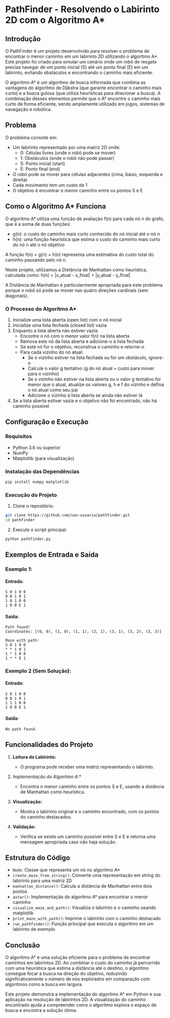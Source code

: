 # PathFinder - Resolvendo o Labirinto 2D com o Algoritmo A*

## Introdução

O PathFinder é um projeto desenvolvido para resolver o problema de encontrar o menor caminho em um labirinto 2D utilizando o algoritmo A*. Este projeto foi criado para simular um cenário onde um robô de resgate precisa navegar de um ponto inicial (S) até um ponto final (E) em um labirinto, evitando obstáculos e encontrando o caminho mais eficiente.

O algoritmo A* é um algoritmo de busca informada que combina as vantagens do algoritmo de Dijkstra (que garante encontrar o caminho mais curto) e a busca gulosa (que utiliza heurísticas para direcionar a busca). A combinação desses elementos permite que o A* encontre o caminho mais curto de forma eficiente, sendo amplamente utilizado em jogos, sistemas de navegação e robótica.

## Problema

O problema consiste em:
- Um labirinto representado por uma matriz 2D onde:
  - 0: Células livres (onde o robô pode se mover)
  - 1: Obstáculos (onde o robô não pode passar)
  - S: Ponto inicial (start)
  - E: Ponto final (end)
- O robô pode se mover para células adjacentes (cima, baixo, esquerda e direita)
- Cada movimento tem um custo de 1
- O objetivo é encontrar o menor caminho entre os pontos S e E

## Como o Algoritmo A* Funciona

O algoritmo A* utiliza uma função de avaliação f(n) para cada nó n do grafo, que é a soma de duas funções:

- g(n): o custo do caminho mais curto conhecido do nó inicial até o nó n
- h(n): uma função heurística que estima o custo do caminho mais curto do nó n até o nó objetivo

A função f(n) = g(n) + h(n) representa uma estimativa do custo total do caminho passando pelo nó n.

Neste projeto, utilizamos a Distância de Manhattan como heurística, calculada como:
h(n) = |x_atual - x_final| + |y_atual - y_final|

A Distância de Manhattan é particularmente apropriada para este problema porque o robô só pode se mover nas quatro direções cardinais (sem diagonais).

### O Processo do Algoritmo A*

1. Inicialize uma lista aberta (open list) com o nó inicial
2. Inicialize uma lista fechada (closed list) vazia
3. Enquanto a lista aberta não estiver vazia:
   - Encontre o nó com o menor valor f(n) na lista aberta
   - Remova este nó da lista aberta e adicione-o à lista fechada
   - Se este nó for o objetivo, reconstrua o caminho e retorne-o
   - Para cada vizinho do nó atual:
     - Se o vizinho estiver na lista fechada ou for um obstáculo, ignore-o
     - Calcule o valor g tentativo (g do nó atual + custo para mover para o vizinho)
     - Se o vizinho não estiver na lista aberta ou o valor g tentativo for menor que o atual, atualize os valores g, h e f do vizinho e defina o nó atual como seu pai
     - Adicione o vizinho à lista aberta se ainda não estiver lá
4. Se a lista aberta estiver vazia e o objetivo não foi encontrado, não há caminho possível

## Configuração e Execução

### Requisitos

- Python 3.6 ou superior
- NumPy
- Matplotlib (para visualização)

### Instalação das Dependências

```bash
pip install numpy matplotlib
```

### Execução do Projeto

1. Clone o repositório:
```bash
git clone https://github.com/seu-usuario/pathfinder.git
cd pathfinder
```

2. Execute o script principal:
```bash
python pathfinder.py
```

## Exemplos de Entrada e Saída

### Exemplo 1:

#### Entrada:
```
S 0 1 0 0
0 0 1 0 1
1 0 1 0 0
1 0 0 E 1
```

#### Saída:
```
Path found!
Coordinates: [(0, 0), (1, 0), (1, 1), (2, 1), (3, 1), (3, 2), (3, 3)]

Maze with path:
S 0 1 0 0
* * 1 0 1
1 * 1 0 0
1 * * E 1
```

### Exemplo 2 (Sem Solução):

#### Entrada:
```
S 0 1 0 0
0 0 1 0 1
1 1 1 0 0
1 0 0 E 1
```

#### Saída:
```
No path found.
```

## Funcionalidades do Projeto

1. **Leitura do Labirinto:**
   - O programa pode receber uma matriz representando o labirinto.

2. **Implementação do Algoritmo A*:**
   - Encontra o menor caminho entre os pontos S e E, usando a distância de Manhattan como heurística.

3. **Visualização:**
   - Mostra o labirinto original e o caminho encontrado, com os pontos do caminho destacados.

4. **Validação:**
   - Verifica se existe um caminho possível entre S e E e retorna uma mensagem apropriada caso não haja solução.

## Estrutura do Código

- `Node`: Classe que representa um nó no algoritmo A*
- `create_maze_from_string()`: Converte uma representação em string do labirinto para uma matriz 2D
- `manhattan_distance()`: Calcula a distância de Manhattan entre dois pontos
- `astar()`: Implementação do algoritmo A* para encontrar o menor caminho
- `visualize_maze_and_path()`: Visualiza o labirinto e o caminho usando matplotlib
- `print_maze_with_path()`: Imprime o labirinto com o caminho destacado
- `run_pathfinder()`: Função principal que executa o algoritmo em um labirinto de exemplo

## Conclusão

O algoritmo A* é uma solução eficiente para o problema de encontrar caminhos em labirintos 2D. Ao combinar o custo do caminho já percorrido com uma heurística que estima a distância até o destino, o algoritmo consegue focar a busca na direção do objetivo, reduzindo significativamente o número de nós explorados em comparação com algoritmos como a busca em largura.

Este projeto demonstra a implementação do algoritmo A* em Python e sua aplicação na resolução de labirintos 2D. A visualização do caminho encontrado ajuda a compreender como o algoritmo explora o espaço de busca e encontra a solução ótima.